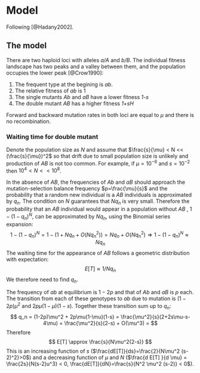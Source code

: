 # Model

Following [@Hadany2002].

## The model

There are two haploid loci with alleles *a/A* and *b/B*.
The individual fitness landscape has two peaks and a valley between them, and the population occupies the lower peak [@Crow1990]:

1. The frequent type at the begining is *ab*.
1. The relative fitness of *ab* is 1
1. The single mutants *Ab* and *aB* have a lower fitness *1-s* 
1. The double mutant *AB* has a higher fitness *1+sH*

Forward and backward mutation rates in both loci are equal to $\mu$ and there is no recombination.

### Waiting time for double mutant
Denote the population size as *N* and assume that $\frac{s}{\mu} < N << (\frac{s}{\mu})^2$ so that drift due to small population size is unlikely and production of *AB* is not too common. For example, if $\mu=10^{-6}$ and $s=10^{-2}$ then $10^4 < N << 10^8$.

In the absence of *AB*, the frequencies of *Ab* and *aB* should approach the mutation-selection balance frequency $p=\frac{\mu}{s}$ and the probability that a random new individual is a *AB* individuals is approximated by $q_n$. The condition on *N* guarantees that $Nq_n$ is very small. Therefore the probability that an *AB* individual would appear in a population without *AB* , $1-(1-q_n)^N$, can be approximated by $Nq_n$, using the Binomial series expansion:
$$
1-(1-q_n)^N = 1 - (1 + Nq_n + O(Nq_n^2)) = 
Nq_n + O(Nq_n^2) \Rightarrow
1-(1-q_n)^N \approx Nq_n
$$
The waiting time for the appearance of *AB* follows a geometric distribution with expectation:
$$
E[T] \approx 1/Nq_n
$$
We therefore need to find $q_n$.

The frequency of *ab* at equilibrium is $1-2p$ and that of *Ab* and *aB* is *p* each. The transition from each of these genotypes to *ab* due to mutation is $(1-2p)\mu^2$ and $2p\mu(1-\mu)(1-s)$. Together these transition sum up to $q_n$:
$$
q_n = (1-2p)\mu^2 + 2p\mu(1-\mu)(1-s) = 
\frac{\mu^2}{s}(2+2s\mu-s-4\mu) = 
\frac{\mu^2}{s}(2-s) + O(\mu^3) = 
$$
Therefore 
$$
E[T] \approx \frac{s}{N\mu^2(2-s)}
$$
This is an increasing function of *s* ($\frac{dE[T]}{ds}=\frac{2}{N\mu^2 (s-2)^2}>0$) and a decreasing function of $\mu$ and *N* ($\frac{d E[T] }{d \mu} = \frac{2s}{N(s-2)u^3} < 0, \frac{dE[T]}{dN}=\frac{s}{N^2 \mu^2 (s-2)} < 0$).
